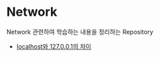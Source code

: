 # Network
Network 관련하여 학습하는 내용을 정리하는 Repository

* [localhost와 127.0.0.1의 차이](https://github.com/garlickim/Network/blob/master/localhost.md)
